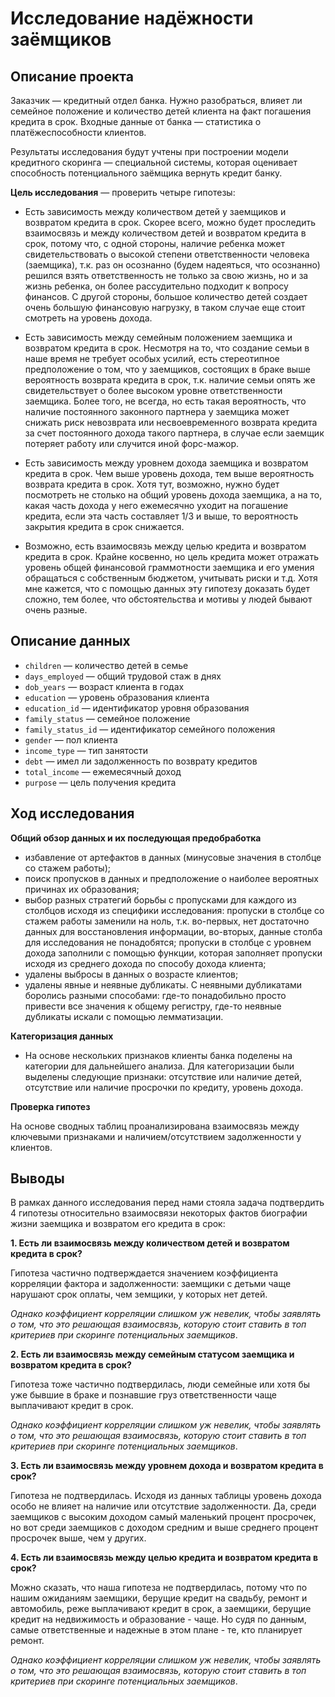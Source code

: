 # Исследование надёжности заёмщиков 

## Описание проекта

Заказчик — кредитный отдел банка. Нужно разобраться, влияет ли семейное положение и количество детей клиента на факт погашения кредита в срок. Входные данные от банка — статистика о платёжеспособности клиентов.

Результаты исследования будут учтены при построении модели кредитного скоринга — специальной системы, которая оценивает способность потенциального заёмщика вернуть кредит банку.

**Цель исследования** — проверить четыре гипотезы:

- Есть зависимость между количеством детей у заемщиков и возвратом кредита в срок. Скорее всего, можно будет проследить взаимосвязь и между количеством детей и возвратом кредита в срок, потому что, с одной стороны, наличие ребенка может свидетельствовать о высокой степени ответственности человека (заемщика), т.к. раз он осознанно (будем надеяться, что осознанно) решился взять ответственность не только за свою жизнь, но и за жизнь ребенка, он более рассудительно подходит к вопросу финансов. С другой стороны, большое количество детей создает очень большую финансовую нагрузку, в таком случае еще стоит смотреть на уровень дохода.

- Есть зависимость между семейным положением заемщика и возвратом кредита в срок. Несмотря на то, что создание семьи в наше время не требует особых усилий, есть стереотипное предположение о том, что у заемщиков, состоящих в браке выше вероятность возврата кредита в срок, т.к. наличие семьи опять же свидетельствует о более высоком уровне ответственности заемщика. Более того, не всегда, но есть такая вероятность, что наличие постоянного законного партнера у заемщика может снижать риск невозврата или несвоевременного возврата кредита за счет постоянного дохода такого партнера, в случае если заемщик потеряет работу или случится иной форс-мажор.

- Есть зависимость между уровнем дохода заемщика и возвратом кредита в срок. Чем выше уровень дохода, тем выше вероятность возврата кредита в срок. Хотя тут, возможно, нужно будет посмотреть не столько на общий уровень дохода заемщика, а на то, какая часть дохода у него ежемесячно уходит на погашение кредита, если эта часть составляет 1/3 и выше, то вероятность закрытия кредита в срок снижается.

- Возможно, есть взаимосвязь между целью кредита и возвратом кредита в срок. Крайне косвенно, но цель кредита может отражать уровень общей финансовой граммотности заемщика и его умения обращаться с собственным бюджетом, учитывать риски и т.д. Хотя мне кажется, что с помощью данных эту гипотезу доказать будет сложно, тем более, что обстоятельства и мотивы у людей бывают очень разные.

## Описание данных

- `children` — количество детей в семье
- `days_employed` — общий трудовой стаж в днях
- `dob_years` — возраст клиента в годах
- `education` — уровень образования клиента
- `education_id` — идентификатор уровня образования
- `family_status` — семейное положение
- `family_status_id` — идентификатор семейного положения
- `gender` — пол клиента
- `income_type` — тип занятости
- `debt` — имел ли задолженность по возврату кредитов
- `total_income` — ежемесячный доход
- `purpose` — цель получения кредита

## Ход исследования

**Общий обзор данных и их последующая предобработка**
- избавление от артефактов в данных (минусовые значения в столбце со стажем работы);
- поиск пропусков в данных и предположение о наиболее вероятных причинах их образования;
- выбор разных стратегий борьбы с пропусками для каждого из столбцов исходя из специфики исследования: пропуски в столбце со стажем работы заменили на ноль, т.к. во-первых, нет достаточно данных для восстановления информации, во-вторых, данные столба для исследования не понадобятся; пропуски в столбце с уровнем дохода заполнили с помощью функции, которая заполняет пропуски исходя из среднего дохода по способу дохода клиента;
- удалены выбросы в данных о возрасте клиентов;
- удалены явные и неявные дубликаты. С неявными дубликатами боролись разными способами: где-то понадобильно просто привести все значения к общему регистру, где-то неявные дубликаты искали с помощью лемматизации.

**Категоризация данных**
- На основе нескольких признаков клиенты банка поделены на категории для дальнейшего анализа. Для категоризации были выделены следующие признаки: отсутствие или наличие детей, отсутствие или наличие просрочки по кредиту, уровень дохода.

**Проверка гипотез**

На основе сводных таблиц проанализирована взаимосвязь между ключевыми признаками и наличием/отсутствием задолженности у клиентов.

## Выводы

В рамках данного исследования перед нами стояла задача подтвердить 4 гипотезы относительно взаимосвязи некоторых фактов биографии жизни заемщика и возвратом его кредита в срок:

**1. Есть ли взаимосвязь между количеством детей и возвратом кредита в срок?**

Гипотеза частично подтверждается значением коэффициента корреляции фактора и задолженности: заемщики с детьми чаще нарушают срок оплаты, чем земщики, у которых нет детей.

*Однако коэффициент корреляции слишком уж невелик, чтобы заявлять о том, что это решающая взаимосвязь, которую стоит ставить в топ критериев при скоринге потенциальных заемщиков*.

**2. Есть ли взаимосвязь между семейным статусом заемщика и возвратом кредита в срок?**

Гипотеза тоже частично подтвердилась, люди семейные или хотя бы уже бывшие в браке и познавшие груз ответственности чаще выплачивают кредит в срок.

*Однако коэффициент корреляции слишком уж невелик, чтобы заявлять о том, что это решающая взаимосвязь, которую стоит ставить в топ критериев при скоринге потенциальных заемщиков*.

**3. Есть ли взаимосвязь между уровнем дохода и возвратом кредита в срок?**

Гипотеза не подтвердилась. Исходя из данных таблицы уровень дохода особо не влияет на наличие или отсутствие задолженности. Да, среди заемщиков с высоким доходом самый маленький процент просрочек, но вот среди заемщиков с доходом средним и выше среднего процент просрочек выше, чем у других.

**4. Есть ли взаимосвязь между целью кредита и возвратом кредита в срок?**

Можно сказать, что наша гипотеза не подтвердилась, потому что по нашим ожиданиям заемщики, берущие кредит на свадьбу, ремонт и автомобиль, реже выплачивают кредит в срок, а заемщики, берущие кредит на недвижимость и образование - чаще. Но судя по данным, самые ответственные и надежные в этом плане - те, кто планирует ремонт.

*Однако коэффициент корреляции слишком уж невелик, чтобы заявлять о том, что это решающая взаимосвязь, которую стоит ставить в топ критериев при скоринге потенциальных заемщиков*.
